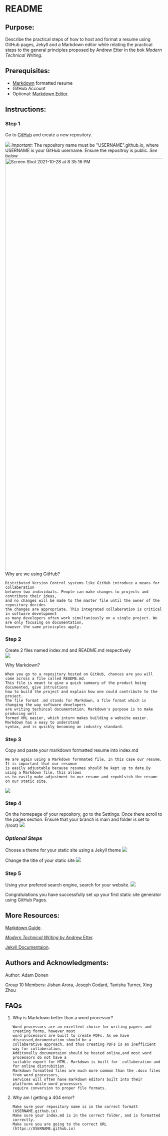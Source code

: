 # README
## Purpose:
  Describe the practical steps of how to host and format a resume using GitHub pages, Jekyll and a Markdown editor while relating the practical steps to the general principles proposed by Andrew Etter in the bok _Modern Technical Writing_.

## Prerequisites:
* [Markdown](https://www.markdownguide.org/basic-syntax/) formatted resume  
*  GitHub Account  
* Optional: [Markdown Editor](https://stackedit.io).

## Instructions:

### Step 1
Go to [GitHub](http://recordit.co/J2Jt1TVyHn) and create a new repository.  


![](http://g.recordit.co/J2Jt1TVyHn.gif)
*Important*: The repository name must be "USERNAME".github.io, where USERNAME is your GitHub username. Ensure the repositroy is public. 
*See below* <img width="1318" alt="Screen Shot 2021-10-28 at 8 35 16 PM" src="https://user-images.githubusercontent.com/44457817/139358833-31b489a7-905a-4d3c-a60e-6b262d6989a3.png">
Why are we using GitHub? 

    Distributed Version Control systems like GitHub introduce a means for collaberation  
    between two individuals. People can make changes to projects and contribute their ideas,   
    and no changes will be made to the master file until the owner of the repository decides  
    the changes are appropriate. This integrated collaberation is critical in software development  
    as many developers often work simultaniously on a single project. We are only focusing on documentation,  
    however the same prinicples apply. 
    

### Step 2
Create 2 files named index.md and README.md respectively  
![](http://g.recordit.co/umVZDFua7I.gif)

Why Markdown?

    When you go to a repository hosted on GitHub, chances are you will come across a file called README.md.   
    This file is meant to give a quick summary of the product being documented, give intrustions   
    how to build the project and explain how one could contribute to the project.  
    The file format .md stands for Markdown, a file format which is changing the way software developers  
    are writing techincal documentation. Markdown's purpose is to make producing well   
    formed XML easier, which inturn makes building a website easier. Markdown has a easy to understand  
    syntax, and is quickly becoming an industry standard. 

### Step 3  
Copy and paste your markdown formatted resume into index.md 

    We are again using a Markdown formmated file, in this case our resume. It is important that our resumue   
    is easily adjustable because resumes should be kept up to date.By using a Markdown file, this allows  
    us to easily make adjustment to our resume and republsish the resume on our static site. 

![](http://g.recordit.co/U7kFmZAyfk.gif)

  
### Step 4
On the homepage of your repository, go to the Settings. Once there scroll to the pages section. Ensure that your branch is main and folder is set to /(root) ![](http://g.recordit.co/W80gJXXfAK.gif)

### *Optional Steps*
Choose a theme for your static site using a Jekyll theme
![](https://recordit.co/F3hqQy1FLJ)

Change the title of your static site
![](http://g.recordit.co/jg48VYiNqQ.gif)

### Step 5
Using your prefered search engine, search for your website. ![](http://g.recordit.co/jsMpXWrxNM.gif)

Congratulations you have successfully set up your first static site generator using GitHub Pages. 


## More Resources:
[Markdown Guide](https://www.markdownguide.org/basic-syntax/).

[_Modern Technical Writing_ by Andrew Etter](https://www.amazon.ca/Modern-Technical-Writing-Introduction-Documentation-ebook/dp/B01A2QL9SS).

[Jekyll Documentaion](https://jekyllrb.com/docs/).


## Authors and Acknowledgments:
 Author: Adam Donen 
 
 Group 10 Members:
 Jishan Arora,
 Joseph Godard,
 Tanisha Turner,
 Xing Zhou

 ## FAQs

 1) Why is Markdown better than a word processor?
 
        Word processors are an excellent choice for writing papers and creating forms, however most   
        word processors are built to create PDFs. As we have discussed,documentation should be a   
        collaberative approach, and thus creating PDFs is an inefficient way for collaberation.   
        Additonally documentaion should be hosted online,and most word processors do not have a   
        suitable export for HTML. Markdown is built for  collaberation and for online distrubition.   
        Markdown formatted files are much more common than the .docx files from word processors,   
        services will often have markdown editors built into their platforms while word processors   
        require conversion to proper file formats.


 2) Why am I getting a 404 error?

        Make sure your repository name is in the correct formatt (USERNAME.github.io)  
        Make sure your index.md is in the correct folder, and is formatted correctly. 
        Make sure you are going to the correct URL (https://USERNAME.github.io) 
